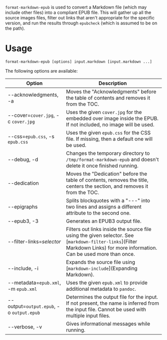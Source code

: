 `format-markdown-epub` is used to convert a Markdown file (which may include other files) into a compliant EPUB file. This will gather up all the source images files, filter out links that aren't appropriate for the specific version, and run the results through `epubcheck` (which is assumed to be on the path).

# Usage

    format-markdown-epub [options] input.markdown [input.markdown ...]

The following options are available:

| Option                | Description |
|---------------------- | ----------- |
| --acknowledgments, -a | Moves the "Acknowledgments" before the table of contents and removes it from the TOC. |
| --cover=`cover.jpg`, -c `cover.jpg` | Uses the given `cover.jpg` for the embedded over image inside the EPUB. If not included, no image will be used. |
| --css=`epub.css`, -s `epub.css` | Uses the given `epub.css` for the CSS file. If missing, then a default one will be used. |
| --debug, -d | Changes the temporary directory to `/tmp/format-markdown-epub` and doesn't delete it once finished running. |
| --dedication | Moves the "Dedication" before the table of contents, removes the title, centers the section, and removes it from the TOC. |
| --epigraphs | Splits blockquotes with a "---" into two lines and assigns a different attribute to the second one. |
| --epub3, -3 | Generates an EPUB3 output file. |
| --filter-links=*selector* | Filters out links inside the source file using the given selector. See [`markdown-filter-links`](Filter Markdown Links) for more information. Can be used more than once. |
| --include, -i | Expands the source file using [`markdown-include`](Expanding Markdown). |
| --metadata=`epub.xml`, -m `epub.xml` | Uses the given `epub.xml` to provide additional metadata to `pandoc`. |
| --output=`output.epub`, -o `output.epub` | Determines the output file for the input. If not present, the name is inferred from the input file. Cannot be used with multiple input files. |
| --verbose, -v | Gives informational messages while running. |
